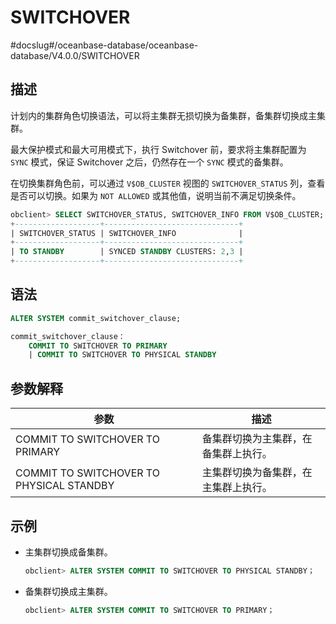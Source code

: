 # SWITCHOVER 

#docslug#/oceanbase-database/oceanbase-database/V4.0.0/SWITCHOVER


## 描述 

计划内的集群角色切换语法，可以将主集群无损切换为备集群，备集群切换成主集群。

最大保护模式和最大可用模式下，执行 Switchover 前，要求将主集群配置为 `SYNC` 模式，保证 Switchover 之后，仍然存在一个 `SYNC` 模式的备集群。

在切换集群角色前，可以通过 `V$OB_CLUSTER` 视图的 `SWITCHOVER_STATUS` 列，查看是否可以切换。如果为 `NOT ALLOWED` 或其他值，说明当前不满足切换条件。

```sql
obclient> SELECT SWITCHOVER_STATUS, SWITCHOVER_INFO FROM V$OB_CLUSTER;
+-------------------+------------------------------+
| SWITCHOVER_STATUS | SWITCHOVER_INFO              |
+-------------------+------------------------------+
| TO STANDBY        | SYNCED STANDBY CLUSTERS: 2,3 |
+-------------------+------------------------------+
```


## 语法 

```sql
ALTER SYSTEM commit_switchover_clause;

commit_switchover_clause：
    COMMIT TO SWITCHOVER TO PRIMARY
    | COMMIT TO SWITCHOVER TO PHYSICAL STANDBY
```

## 参数解释 

|                  **参数**                |       **描述**       |
|------------------------------------------|--------------------|
| COMMIT TO SWITCHOVER TO PRIMARY          | 备集群切换为主集群，在备集群上执行。 |
| COMMIT TO SWITCHOVER TO PHYSICAL STANDBY | 主集群切换为备集群，在主集群上执行。 |


## 示例 

* 主集群切换成备集群。

  ```sql
  obclient> ALTER SYSTEM COMMIT TO SWITCHOVER TO PHYSICAL STANDBY；
  ```

* 备集群切换成主集群。

  ```sql
  obclient> ALTER SYSTEM COMMIT TO SWITCHOVER TO PRIMARY；
  ```